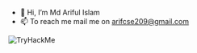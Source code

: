 - 👋 Hi, I’m Md Ariful Islam
- 📫 To reach me mail me on arifcse209@gmail.com
<img src="https://tryhackme.com/badge/611252" alt="TryHackMe">

<!---
arif-bit/arif-bit is a ✨ special ✨ repository because its `README.md` (this file) appears on your GitHub profile.
You can click the Preview link to take a look at your changes.
--->
